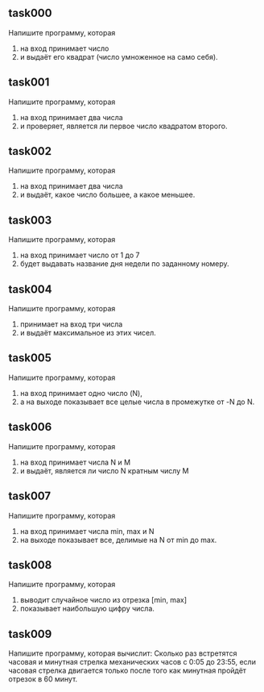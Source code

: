 ## task000
Напишите программу, которая
1. на вход принимает число 
2. и выдаёт его квадрат (число умноженное на само себя).

## task001
Напишите программу, которая 
1. на вход принимает два числа 
2. и проверяет, является ли первое число квадратом второго.

## task002
Напишите программу, которая
1. на вход принимает два числа
2. и выдаёт, какое число большее, а какое меньшее.

## task003
Напишите программу, которая 
1. на вход принимает число от 1 до 7
2. будет выдавать название дня недели по заданному номеру.

## task004
Напишите программу, которая
1. принимает на вход три числа
2. и выдаёт максимальное из этих чисел.

## task005
Напишите программу, которая
1. на вход принимает одно число (N),
2. а на выходе показывает все целые числа в промежутке от -N до N.

## task006
Напишите программу, которая
1. на вход принимает числа N и M
2. и выдаёт, является ли число N кратным числу M

## task007
Напишите программу, которая
1. на вход принимает числа min, max и N
2. на выходе показывает все, делимые на N от min до max.

## task008
Напишите программу, которая
1. выводит случайное число из отрезка [min, max]
2. показывает наибольшую цифру числа.

## task009
Напишите программу, которая вычислит:
Сколько раз встретятся часовая и минутная стрелка механических часов с 0:05 до 23:55,
если часовая стрелка двигается только после того как минутная пройдёт отрезок в 60 минут.